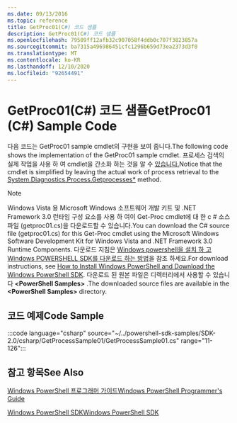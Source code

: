 ```yaml
---
ms.date: 09/13/2016
ms.topic: reference
title: GetProc01(C#) 코드 샘플
description: GetProc01(C#) 코드 샘플
ms.openlocfilehash: 79509ff12afb32c907058f4ddb0c707f3823857a
ms.sourcegitcommit: ba7315a496986451cfc1296b659d73ea2373d3f0
ms.translationtype: MT
ms.contentlocale: ko-KR
ms.lasthandoff: 12/10/2020
ms.locfileid: "92654491"
---
```

# <a name="getproc01-c-sample-code"></a><span data-ttu-id="c3a86-103">GetProc01(C#) 코드 샘플</span><span class="sxs-lookup"><span data-stu-id="c3a86-103">GetProc01 (C#) Sample Code</span></span>

<span data-ttu-id="c3a86-104">다음 코드는 GetProc01 sample cmdlet의 구현을 보여 줍니다.</span><span class="sxs-lookup"><span data-stu-id="c3a86-104">The following code shows the implementation of the GetProc01 sample cmdlet.</span></span> <span data-ttu-id="c3a86-105">프로세스 검색의 실제 작업을 사용 하 여 cmdlet을 간소화 하는 것을 알 수 [있습니다.](/dotnet/api/System.Diagnostics.Process.GetProcesses)</span><span class="sxs-lookup"><span data-stu-id="c3a86-105">Notice that the cmdlet is simplified by leaving the actual work of process retrieval to the [System.Diagnostics.Process.Getprocesses\*](/dotnet/api/System.Diagnostics.Process.GetProcesses) method.</span></span>

> [!NOTE]
> <span data-ttu-id="c3a86-106">Windows Vista 용 Microsoft Windows 소프트웨어 개발 키트 및 .NET Framework 3.0 런타임 구성 요소를 사용 하 여이 Get-Proc cmdlet에 대 한 c # 소스 파일 (getproc01.cs)을 다운로드할 수 있습니다.</span><span class="sxs-lookup"><span data-stu-id="c3a86-106">You can download the C# source file (getproc01.cs) for this Get-Proc cmdlet using the Microsoft Windows Software Development Kit for Windows Vista and .NET Framework 3.0 Runtime Components.</span></span> <span data-ttu-id="c3a86-107">다운로드 지침은 [Windows powershell을 설치 하 고 Windows POWERSHELL SDK를 다운로드 하는 방법](/powershell/scripting/developer/installing-the-windows-powershell-sdk)을 참조 하세요.</span><span class="sxs-lookup"><span data-stu-id="c3a86-107">For download instructions, see [How to Install Windows PowerShell and Download the Windows PowerShell SDK](/powershell/scripting/developer/installing-the-windows-powershell-sdk).</span></span>
> <span data-ttu-id="c3a86-108">다운로드 된 원본 파일은 디렉터리에서 사용할 수 있습니다 **\<PowerShell Samples>** .</span><span class="sxs-lookup"><span data-stu-id="c3a86-108">The downloaded source files are available in the **\<PowerShell Samples>** directory.</span></span>

## <a name="code-sample"></a><span data-ttu-id="c3a86-109">코드 예제</span><span class="sxs-lookup"><span data-stu-id="c3a86-109">Code Sample</span></span>

:::code language="csharp" source="~/../powershell-sdk-samples/SDK-2.0/csharp/GetProcessSample01/GetProcessSample01.cs" range="11-126":::

## <a name="see-also"></a><span data-ttu-id="c3a86-110">참고 항목</span><span class="sxs-lookup"><span data-stu-id="c3a86-110">See Also</span></span>

[<span data-ttu-id="c3a86-111">Windows PowerShell 프로그래머 가이드</span><span class="sxs-lookup"><span data-stu-id="c3a86-111">Windows PowerShell Programmer's Guide</span></span>](./windows-powershell-programmer-s-guide.md)

[<span data-ttu-id="c3a86-112">Windows PowerShell SDK</span><span class="sxs-lookup"><span data-stu-id="c3a86-112">Windows PowerShell SDK</span></span>](../windows-powershell-reference.md)
